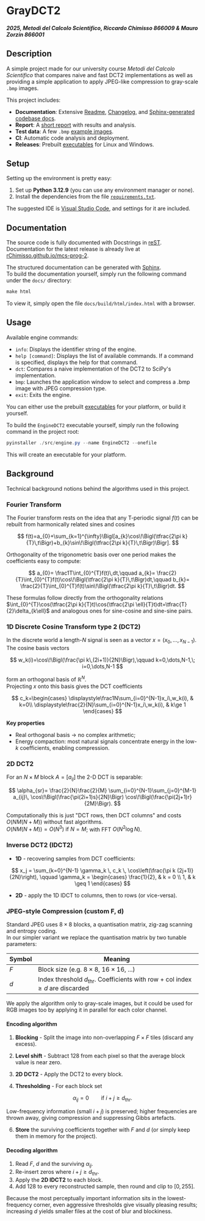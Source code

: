# GrayDCT2

##### *2025, Metodi del Calcolo Scientifico, Riccardo Chimisso 866009 & Mauro Zorzin 866001*

## Description

A simple project made for our university course *Metodi del Calcolo Scientifico* that compares naive and fast DCT2 implementations as well as providing a simple application to apply JPEG-like compression to gray-scale `.bmp` images.

This project includes:

- **Documentation**: Extensive [Readme](/README.md), [Changelog](/CHANGELOG.md), and [Sphinx-generated codebase docs](https://rchimisso.github.io/mcs-prog-2/).
- **Report**: A [short report](/REPORT.md) with results and analysis.
- **Test data**: A few `.bmp` [example images](/data/).
- **CI**: Automatic code analysis and deployment.
- **Releases**: Prebuilt [executables](https://github.com/rChimisso/mcs-prog-2/releases) for Linux and Windows.

## Setup

Setting up the environment is pretty easy:

1. Set up **Python 3.12.9** (you can use any environment manager or none).
2. Install the dependencies from the file [`requirements.txt`](/requirements.txt).

The suggested IDE is [Visual Studio Code](https://code.visualstudio.com/), and settings for it are included.

## Documentation

The source code is fully documented with Docstrings in [reST](https://docutils.sourceforge.io/rst.html).  
Documentation for the latest release is already live at [rChimisso.github.io/mcs-prog-2](https://rchimisso.github.io/mcs-prog-2/).  

The structured documentation can be generated with [Sphinx](https://www.sphinx-doc.org/en/master/).  
To build the documentation yourself, simply run the following command under the `docs/` directory:
```powershell
make html
```
To view it, simply open the file `docs/build/html/index.html` with a browser.

## Usage

Available engine commands:

- `info`: Displays the identifier string of the engine.
- `help [command]`: Displays the list of available commands. If a command is specified, displays the help for that command.
- `dct`: Compares a naive implementation of the DCT2 to SciPy's implementation.
- `bmp`: Launches the application window to select and compress a .bmp image with JPEG compression type.
- `exit`: Exits the engine.

You can either use the prebuilt [executables](https://github.com/rChimisso/mcs-prog-2/releases) for your platform, or build it yourself.

To build the `EngineDCT2` executable yourself, simply run the following command in the project root:
```powershell
pyinstaller ./src/engine.py --name EngineDCT2 --onefile
```
This will create an executable for your platform.

## Background

Technical background notions behind the algorithms used in this project.

### Fourier Transform

The Fourier transform rests on the idea that any $\text{T-periodic}$ signal $f(t)$ can be rebuilt from harmonically related sines and cosines

$$
f(t)=a_{0}+\sum_{k=1}^{\infty}\Bigl[a_{k}\cos\!\Bigl(\tfrac{2\pi k}{T}\,t\Bigr)+b_{k}\sin\!\Bigl(\tfrac{2\pi k}{T}\,t\Bigr)\Bigr].
$$

Orthogonality of the trigonometric basis over one period makes the coefficients easy to compute:

$$
a_{0}= \frac1T\int_{0}^{T}f(t)\,dt,\qquad
a_{k}= \frac{2}{T}\int_{0}^{T}f(t)\cos\!\Bigl(\tfrac{2\pi k}{T}\,t\Bigr)dt,\qquad
b_{k}= \frac{2}{T}\int_{0}^{T}f(t)\sin\!\Bigl(\tfrac{2\pi k}{T}\,t\Bigr)dt.
$$

These formulas follow directly from the orthogonality relations
$\int_{0}^{T}\cos(\tfrac{2\pi k}{T}t)\cos(\tfrac{2\pi \ell}{T}t)dt=\tfrac{T}{2}\delta_{k\ell}$ and analogous ones for sine-cosine and sine-sine pairs.

### 1D Discrete Cosine Transform type 2 (DCT2)

In the discrete world a length-*N* signal is seen as a vector $x=(x_0,\dots,x_{N-1})$. The cosine basis vectors

$$
w_k(i)=\cos\!\Bigl(\frac{\pi k\,(2i+1)}{2N}\Bigr),\qquad
k=0,\dots,N-1,\; i=0,\dots,N-1
$$

form an orthogonal basis of $\mathbb R^{N}$.  
Projecting *x* onto this basis gives the DCT coefficients

$$
c_k=\begin{cases}
\displaystyle\frac1N\sum_{i=0}^{N-1}x_i\,w_k(i), & k=0\\
\displaystyle\frac{2}{N}\sum_{i=0}^{N-1}x_i\,w_k(i), & k\ge 1
\end{cases}
$$

**Key properties**

- Real orthogonal basis → no complex arithmetic;
- Energy compaction: most natural signals concentrate energy in the low-*k* coefficients, enabling compression.

### 2D DCT2

For an $N\times M$ block $A=[a_{ij}]$ the 2-D DCT is separable:

$$
\alpha_{sr}= \frac{2}{N}\frac{2}{M}
\sum_{i=0}^{N-1}\sum_{j=0}^{M-1}
a_{ij}\,
\cos\!\Bigl(\frac{\pi(2i+1)s}{2N}\Bigr)
\cos\!\Bigl(\frac{\pi(2j+1)r}{2M}\Bigr).
$$

Computationally this is just "DCT rows, then DCT columns" and costs $O(NM(N+M))$ without fast algorithms.  
$O(NM(N+M)) = O(N^3) \text{ if } N=M$; with FFT $O(N^2 \log N)$.

### Inverse DCT2 (IDCT2)

- **1D** - recovering samples from DCT coefficients:

$$
x_j = \sum_{k=0}^{N-1} \gamma_k \, c_k \, \cos\left(\frac{\pi k (2j+1)}{2N}\right),
\qquad \gamma_k = \begin{cases} \frac{1}{2}, & k = 0 \\ 1, & k \geq 1 \end{cases}
$$
- **2D** - apply the 1D IDCT to columns, then to rows (or vice-versa).

### JPEG-style Compression (custom F, d)

Standard JPEG uses $8 \times 8$ blocks, a quantisation matrix, zig-zag scanning and entropy coding.  
In our simpler variant we replace the quantisation matrix by two tunable parameters:

| Symbol | Meaning                                                                                   |
| ------ | ----------------------------------------------------------------------------------------- |
| $F$    | Block size (e.g. $8 \times 8$, $16 \times 16$, $...$)                                     |
| $d$    | Index threshold $d_{\text{thr}}$. Coefficients with row + col index $\ge d$ are discarded |

We apply the algorithm only to gray-scale images, but it could be used for RGB images too by applying it in parallel for each color channel.

#### Encoding algorithm

1. **Blocking** - Split the image into non-overlapping $F\times F$ tiles (discard any excess).

2. **Level shift** - Subtract $128$ from each pixel so that the average block value is near zero.

3. **2D DCT2** - Apply the DCT2 to every block.

4. **Thresholding** - For each block set
   
  $$
  \alpha_{ij} = 0 \qquad \text{if } i + j \geq d_{\text{thr}}.
  $$

   Low-frequency information (small $i + j$) is preserved; higher frequencies are thrown away, giving compression and suppressing Gibbs artefacts.

6. **Store** the surviving coefficients together with $F$ and $d$ (or simply keep them in memory for the project).

#### Decoding algorithm

1. Read $F$, $d$ and the surviving $\alpha_{ij}$.
2. Re-insert zeros where $i+j\ge d_{\text{thr}}$.
3. Apply the **2D IDCT2** to each block.
4. Add $128$ to every reconstructed sample, then round and clip to $[0,255]$.

Because the most perceptually important information sits in the lowest-frequency corner, even aggressive thresholds give visually pleasing results; increasing $d$ yields smaller files at the cost of blur and blockiness.
